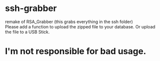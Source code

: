 # ssh-grabber
remake of RSA_Grabber (this grabs everything in the ssh folder) <br/>
Please add a function to upload the zipped file to your database. Or upload the file to a USB Stick.<br/>

# I'm not responsible for bad usage.
